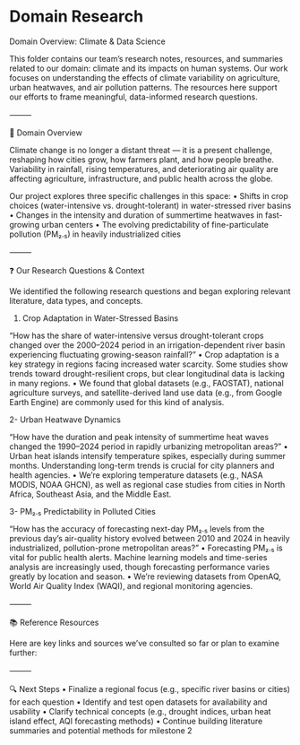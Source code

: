 # Domain Research

Domain Overview: Climate & Data Science

This folder contains our team’s research notes, resources, and summaries related
 to our domain: climate and its impacts on human systems. Our work focuses on
  understanding the effects of climate variability on agriculture, urban
   heatwaves, and air pollution patterns. The resources here support our efforts
    to frame meaningful, data-informed research questions.

⸻

🧭 Domain Overview

Climate change is no longer a distant threat — it is a present challenge,
 reshaping how cities grow, how farmers plant, and how people breathe.
  Variability in rainfall, rising temperatures, and deteriorating air quality
   are affecting agriculture, infrastructure, and public health across the globe.

Our project explores three specific challenges in this space:
 • Shifts in crop choices (water-intensive vs. drought-tolerant)
  in water-stressed river basins
 • Changes in the intensity and duration of summertime heatwaves in
  fast-growing urban centers
 • The evolving predictability of fine-particulate pollution (PM₂.₅)
  in heavily industrialized cities

⸻

❓ Our Research Questions & Context

We identified the following research questions and began exploring
 relevant literature, data types, and concepts.

1. Crop Adaptation in Water-Stressed Basins

“How has the share of water-intensive versus drought-tolerant crops changed over
 the 2000–2024 period in an irrigation-dependent river basin experiencing
  fluctuating growing-season rainfall?”
 • Crop adaptation is a key strategy in regions facing increased water scarcity.
  Some studies show trends toward drought-resilient crops, but clear
   longitudinal data is lacking in many regions.
 • We found that global datasets (e.g., FAOSTAT), national agriculture surveys,
  and satellite-derived land use data (e.g., from Google Earth Engine) are
   commonly used for this kind of analysis.

2- Urban Heatwave Dynamics

“How have the duration and peak intensity of summertime heat waves changed
 the 1990–2024 period in rapidly urbanizing metropolitan areas?”
 • Urban heat islands intensify temperature spikes, especially during summer
  months. Understanding long-term trends is crucial for city planners
   and health agencies.
 • We’re exploring temperature datasets (e.g., NASA MODIS, NOAA GHCN),
  as well as regional case studies from cities in North Africa, Southeast
   Asia, and the Middle East.

3- PM₂.₅ Predictability in Polluted Cities

“How has the accuracy of forecasting next-day PM₂.₅ levels from the previous
 day’s air-quality history evolved between 2010 and 2024 in heavily
  industrialized, pollution-prone metropolitan areas?”
 • Forecasting PM₂.₅ is vital for public health alerts. Machine
  learning models and time-series analysis are increasingly used, though
   forecasting performance varies greatly by location and season.
 • We’re reviewing datasets from OpenAQ, World Air Quality Index (WAQI),
  and regional monitoring agencies.

⸻

📚 Reference Resources

Here are key links and sources we’ve consulted so far or plan to examine further:
<!-- we need to add our links here -->
⸻

🔍 Next Steps
 • Finalize a regional focus (e.g., specific river basins or cities) for each question
 • Identify and test open datasets for availability and usability
 • Clarify technical concepts
  (e.g., drought indices, urban heat island effect, AQI forecasting methods)
 • Continue building literature summaries and potential methods for milestone 2
